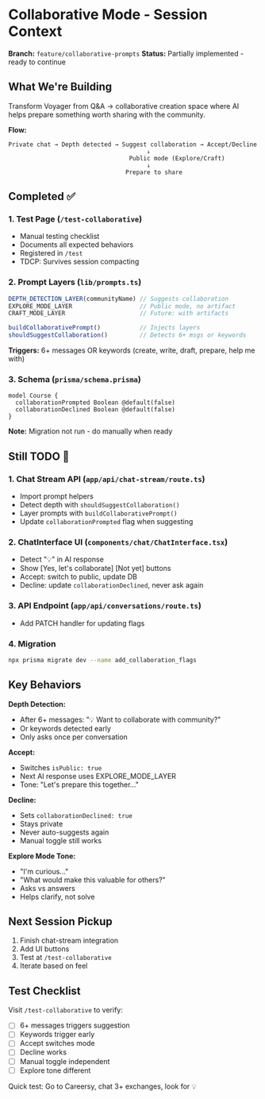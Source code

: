 # Collaborative Mode - Session Context

**Branch:** `feature/collaborative-prompts`
**Status:** Partially implemented - ready to continue

## What We're Building

Transform Voyager from Q&A → collaborative creation space where AI helps prepare something worth sharing with the community.

**Flow:**
```
Private chat → Depth detected → Suggest collaboration → Accept/Decline
                                       ↓
                                  Public mode (Explore/Craft)
                                       ↓
                                 Prepare to share
```

## Completed ✅

### 1. Test Page (`/test-collaborative`)
- Manual testing checklist
- Documents all expected behaviors
- Registered in `/test`
- TDCP: Survives session compacting

### 2. Prompt Layers (`lib/prompts.ts`)
```typescript
DEPTH_DETECTION_LAYER(communityName) // Suggests collaboration
EXPLORE_MODE_LAYER                   // Public mode, no artifact
CRAFT_MODE_LAYER                     // Future: with artifacts

buildCollaborativePrompt()           // Injects layers
shouldSuggestCollaboration()         // Detects 6+ msgs or keywords
```

**Triggers:** 6+ messages OR keywords (create, write, draft, prepare, help me with)

### 3. Schema (`prisma/schema.prisma`)
```prisma
model Course {
  collaborationPrompted Boolean @default(false)
  collaborationDeclined Boolean @default(false)
}
```
**Note:** Migration not run - do manually when ready

## Still TODO 🚧

### 1. Chat Stream API (`app/api/chat-stream/route.ts`)
- Import prompt helpers
- Detect depth with `shouldSuggestCollaboration()`
- Layer prompts with `buildCollaborativePrompt()`
- Update `collaborationPrompted` flag when suggesting

### 2. ChatInterface UI (`components/chat/ChatInterface.tsx`)
- Detect "💡" in AI response
- Show [Yes, let's collaborate] [Not yet] buttons
- Accept: switch to public, update DB
- Decline: update `collaborationDeclined`, never ask again

### 3. API Endpoint (`app/api/conversations/route.ts`)
- Add PATCH handler for updating flags

### 4. Migration
```bash
npx prisma migrate dev --name add_collaboration_flags
```

## Key Behaviors

**Depth Detection:**
- After 6+ messages: "💡 Want to collaborate with community?"
- Or keywords detected early
- Only asks once per conversation

**Accept:**
- Switches `isPublic: true`
- Next AI response uses EXPLORE_MODE_LAYER
- Tone: "Let's prepare this together..."

**Decline:**
- Sets `collaborationDeclined: true`
- Stays private
- Never auto-suggests again
- Manual toggle still works

**Explore Mode Tone:**
- "I'm curious..."
- "What would make this valuable for others?"
- Asks vs answers
- Helps clarify, not solve

## Next Session Pickup

1. Finish chat-stream integration
2. Add UI buttons
3. Test at `/test-collaborative`
4. Iterate based on feel

## Test Checklist
Visit `/test-collaborative` to verify:
- [ ] 6+ messages triggers suggestion
- [ ] Keywords trigger early
- [ ] Accept switches mode
- [ ] Decline works
- [ ] Manual toggle independent
- [ ] Explore tone different

Quick test: Go to Careersy, chat 3+ exchanges, look for 💡

